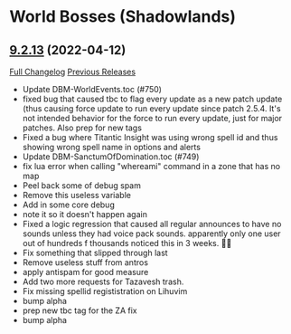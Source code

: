 # <DBM> World Bosses (Shadowlands)

## [9.2.13](https://github.com/DeadlyBossMods/DBM-Retail/tree/9.2.13) (2022-04-12)
[Full Changelog](https://github.com/DeadlyBossMods/DBM-Retail/compare/9.2.12...9.2.13) [Previous Releases](https://github.com/DeadlyBossMods/DBM-Retail/releases)

- Update DBM-WorldEvents.toc (#750)  
- fixed bug that caused tbc to flag every update as a new patch update (thus causing force update to run every update since patch 2.5.4. It's not intended behavior for the force to run every update, just for major patches. Also prep for new tags  
- Fixed a bug where Titantic Insight was using wrong spell id and thus showing wrong spell name in options and alerts  
- Update DBM-SanctumOfDomination.toc (#749)  
- fix lua error when calling \"whereami\" command in a zone that has no map  
- Peel back some of debug spam  
- Remove this useless variable  
- Add in some core debug  
- note it so it doesn't happen again  
- Fixed a logic regression that caused all regular announces to have no sounds unless they had voice pack sounds. apparently only one user out of hundreds f thousands noticed this in 3 weeks. 🤷‍♂️  
- Fix something that slipped through last  
- Remove useless stuff from antros  
- apply antispam for good measure  
- Add two more requests for Tazavesh trash.  
- Fix missing spellid regististration on Lihuvim  
- bump alpha  
- prep new tbc tag for the ZA fix  
- bump alpha  
